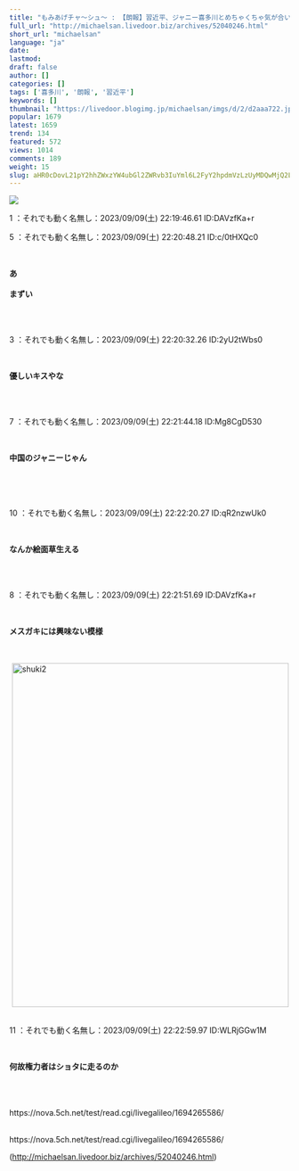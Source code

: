 ```yaml
---
title: "もみあげチャ〜シュ〜 : 【朗報】習近平、ジャニー喜多川とめちゃくちゃ気が合いそう"
full_url: "http://michaelsan.livedoor.biz/archives/52040246.html"
short_url: "michaelsan"
language: "ja"
date: 
lastmod: 
draft: false
author: []
categories: []
tags: ['喜多川', '朗報', '習近平']
keywords: []
thumbnail: "https://livedoor.blogimg.jp/michaelsan/imgs/d/2/d2aaa722.jpg"
popular: 1679
latest: 1659
trend: 134
featured: 572
views: 1014
comments: 189
weight: 15
slug: aHR0cDovL21pY2hhZWxzYW4ubGl2ZWRvb3IuYml6L2FyY2hpdmVzLzUyMDQwMjQ2Lmh0bWw=
---
```


![](https://livedoor.blogimg.jp/michaelsan/imgs/d/2/d2aaa722.jpg)

<div><p>1 ：それでも動く名無し：2023/09/09(土) 22:19:46.61 ID:DAVzfKa+r</p><p>5 ：それでも動く名無し：2023/09/09(土) 22:20:48.21 ID:c/0tHXQc0</p><br><b><p>あ<br><br>まずい</p></b><br><br><p>3 ：それでも動く名無し：2023/09/09(土) 22:20:32.26 ID:2yU2tWbs0</p><br><b><p>優しいキスやな</p></b><br><br><p>7 ：それでも動く名無し：2023/09/09(土) 22:21:44.18 ID:Mg8CgD530</p><br><b><p>中国のジャニーじゃん</p><br></b><br><br><p>10 ：それでも動く名無し：2023/09/09(土) 22:22:20.27 ID:qR2nzwUk0</p><br><b><p>なんか絵面草生える</p></b><br><br><p>8 ：それでも動く名無し：2023/09/09(土) 22:21:51.69 ID:DAVzfKa+r</p><br><b><p>メスガキには興味ない模様</p><br></b><br><img class='pict' hspace='5' alt='shuki2' border='0' height='617' width='497' src='https://livedoor.blogimg.jp/michaelsan/imgs/6/d/6d4b4ddb.jpg'><br><br><p>11 ：それでも動く名無し：2023/09/09(土) 22:22:59.97 ID:WLRjGGw1M</p><br><b><p>何故権力者はショタに走るのか </p><br></b><br><br>https://nova.5ch.net/test/read.cgi/livegalileo/1694265586/<br><br clear='all'> <p id='a6850dc6aefc0d5bbff2bea180d92d89'> </p> <p id='a6850dc6aefc0d5bbff2bea180d92d89'> </p> <p class='alistcloud-container-6795'></p> <p>https://nova.5ch.net/test/read.cgi/livegalileo/1694265586/</p></div>

(http://michaelsan.livedoor.biz/archives/52040246.html)
